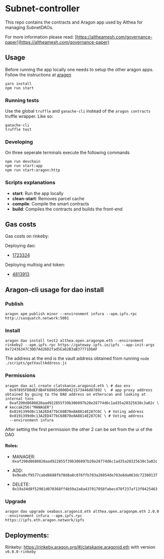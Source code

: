 # Subnet-controller

This repo contains the contracts and Aragon app used by Althea for managing SubnetDAOs.

For more information please read: [https://altheamesh.com/governance-paper](https://altheamesh.com/governance-paper)


## Usage

Before running the app locally one needs to setup the other aragon apps. Follow the instructions at [aragen](https://github.com/aragon/aragen)


```
yarn install
npm run start
```

### Running tests

Use the global `truffle` and `ganache-cli` instead of the `aragon contracts` truffle wrapper. Like so:

```
ganache-cli
truffle test
```
### Developing

On three seperate terminals execute the following commands
```
npm run devchain
npm run start:app
npm run start:aragon:http
```

### Scripts explanations

- **start**: Run the app locally
- **clean-start**: Removes parcel cache
- **compile**: Compile the smart contracts
- **build**: Compiles the contracts and builds the front-end


## Gas costs

Gas costs on rinkeby:

Deploying dao:

 * [1723324](https://rinkeby.etherscan.io/tx/0x52c67744471aa648afd67705f54c3d79e5a59c8f1ce37b852d3d213e8333c001)

Deploying multisig and token:

 * [4813913](https://rinkeby.etherscan.io/tx/0xad3b43a2161263d72027a4181af2616fe78c29f33d1b0a442f9813f64eb1ad98)


## Aragon-cli usage for dao install

### Publish

```
aragon apm publish minor --environment infura --apm.ipfs.rpc http://sasquatch.network:5001
```

### Install

```
aragon dao install test2 althea.open.aragonpm.eth --environment rinkeby2 --apm.ipfs.rpc https://gateway.ipfs.io/ipfs --app-init-args 0x72436347C3DD7Ad26D2fad5Ea62B3aB37771DbAF
```

The address at the end is the vault address obtained from running `node ./scripts/getVaultAddress.js`

### Permissions

```
aragon dao acl create clatskanie.aragonid.eth \ # dao ens
  0x97895FDBdEFdB4F68985d000D421573446d87892 \  # app proxy address obtained by going to the DAO address on etherscan and looking at internal txns
  0xaf290d8680820aad922855f39b306097b20e28774d6c1ad35a20325630c3a02c \ # keccak256("MANAGER")
  0x8191399d0c13A2ED477bC68B70e8A8814E287C6C \ # Voting address
  0x8191399d0c13A2ED477bC68B70e8A8814E287C6C \ # Voting address
  --environment infura
```

After setting the first permission the other 2 can be set from the ui of the DAO

#### Roles:

* MANAGER: `0xaf290d8680820aad922855f39b306097b20e28774d6c1ad35a20325630c3a02c`

* ADD: `0x9ea0cf9577cabd8688fb70d8a8c076ffb703a26054de703e8da063dc72300137`

* DELETE: `0x19a34d8f52981d070368ff4b59a2a8a437917058fabecd70f237af13f0425463`

### Upgrade

```
aragon dao upgrade seabass.aragonid.eth althea.open.aragonpm.eth 2.0.0 --environment infura --apm.ipfs.rpc https://ipfs.eth.aragon.network/ipfs
```

## Deployments:

Rinkeby: https://rinkeby.aragon.org/#/clatskanie.aragonid.eth with version `v6.0.0-rinkeby`
